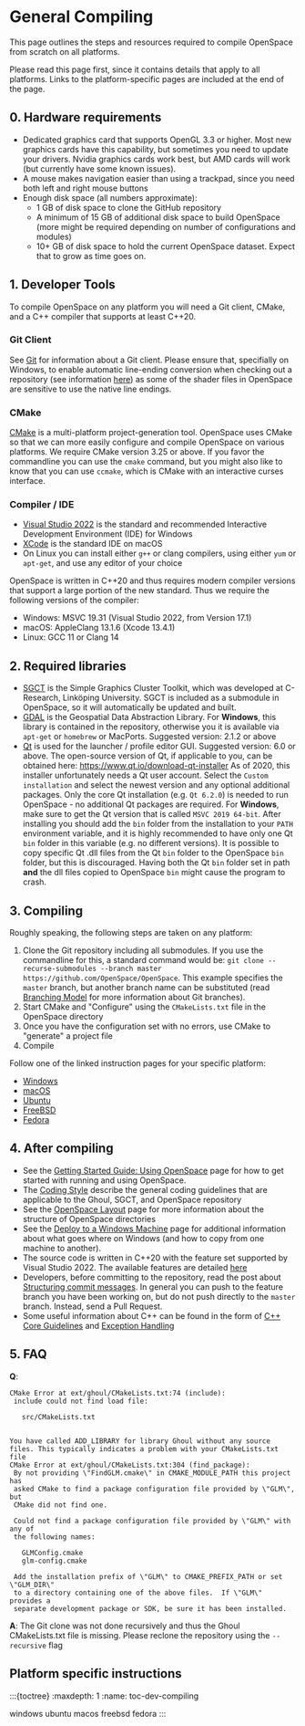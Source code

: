 # General Compiling
This page outlines the steps and resources required to compile OpenSpace from scratch on all platforms.

Please read this page first, since it contains details that apply to all platforms. Links to the platform-specific pages are included at the end of the page.


## 0. Hardware requirements
  - Dedicated graphics card that supports OpenGL 3.3 or higher. Most new graphics cards have this capability, but sometimes you need to update your drivers. Nvidia graphics cards work best, but AMD cards will work (but currently have some known issues).
  - A mouse makes navigation easier than using a trackpad, since you need both left and right mouse buttons
  - Enough disk space (all numbers approximate):
    - 1 GB of disk space to clone the GitHub repository
    - A minimum of 15 GB of additional disk space to build OpenSpace (more might be required depending on number of configurations and modules)
    - 10+ GB of disk space to hold the current OpenSpace dataset. Expect that to grow as time goes on.



## 1. Developer Tools
To compile OpenSpace on any platform you will need a Git client, CMake, and a C++ compiler that supports at least C++20.

### Git Client
See [Git](../git) for information about a Git client. Please ensure that, specifially on Windows, to enable automatic line-ending conversion when checking out a repository (see information [here](https://docs.github.com/en/get-started/getting-started-with-git/configuring-git-to-handle-line-endings)) as some of the shader files in OpenSpace are sensitive to use the native line endings.

### CMake
[CMake](http://www.cmake.org) is a multi-platform project-generation tool.  OpenSpace uses CMake so that we can more easily configure and compile OpenSpace on various platforms.  We require CMake version 3.25 or above.  If you favor the commandline you can use the `cmake` command, but you might also like to know that you can use `ccmake`, which is CMake with an interactive curses interface.

### Compiler / IDE
- [Visual Studio 2022](http://www.visualstudio.com) is the standard and recommended Interactive Development Environment (IDE) for Windows
- [XCode](https://itunes.apple.com/us/app/xcode/id497799835?ls=1&mt=12) is the standard IDE on macOS
- On Linux you can install either `g++` or clang compilers, using either `yum` or `apt-get`, and use any editor of your choice

OpenSpace is written in C++20 and thus requires modern compiler versions that support a large portion of the new standard.  Thus we require the following versions of the compiler:
  - Windows:  MSVC 19.31 (Visual Studio 2022, from Version 17.1)
  - macOS:    AppleClang 13.1.6 (Xcode 13.4.1)
  - Linux:    GCC 11 or Clang 14



## 2. Required libraries
  - [SGCT](https://github.com/sgct/sgct) is the Simple Graphics Cluster Toolkit, which was developed at C-Research, Linköping University.  SGCT is included as a submodule in OpenSpace, so it will automatically be updated and built.
  - [GDAL](http://www.gdal.org/) is the Geospatial Data Abstraction Library.  For **Windows**, this library is contained in the repository, otherwise you it is available via `apt-get` or `homebrew` or MacPorts.  Suggested version: 2.1.2 or above
  - [Qt](https://www.qt.io/download) is used for the launcher / profile editor GUI. Suggested version: 6.0 or above.  The open-source version of Qt, if applicable to you, can be obtained here: https://www.qt.io/download-qt-installer  As of 2020, this installer unfortunately needs a Qt user account. Select the `Custom installation` and select the newest version and any optional additional packages. Only the core Qt installation (e.g. `Qt 6.2.0`) is needed to run OpenSpace - no additional Qt packages are required. For **Windows**, make sure to get the Qt version that is called `MSVC 2019 64-bit`. After installing you should add the `bin` folder from the installation to your `PATH` environment variable, and it is highly recommended to have only one Qt `bin` folder in this variable (e.g. no different versions). It is possible to copy specific Qt .dll files from the Qt `bin` folder to the OpenSpace `bin` folder, but this is discouraged. Having both the Qt `bin` folder set in path **and** the dll files copied to OpenSpace `bin` might cause the program to crash.



## 3. Compiling
Roughly speaking, the following steps are taken on any platform:

1. Clone the Git repository including all submodules.  If you use the commandline for this, a standard command would be: `git clone --recurse-submodules --branch master https://github.com/OpenSpace/OpenSpace`. This example specifies the `master` branch, but another branch name can be substituted (read [Branching Model](http://nvie.com/posts/a-successful-git-branching-model) for more information about Git branches).
1. Start CMake and "Configure" using the `CMakeLists.txt` file in the OpenSpace directory
1. Once you have the configuration set with no errors, use CMake to "generate" a project file
1. Compile

Follow one of the linked instruction pages for your specific platform:
  - [Windows](windows)
  - [macOS](macos)
  - [Ubuntu](ubuntu)
  - [FreeBSD](freebsd)
  - [Fedora](fedora)



## 4. After compiling
- See the [Getting Started Guide: Using OpenSpace](http://wiki.openspaceproject.com/docs/users/getting-started/general) page for how to get started with running and using OpenSpace.
- The [Coding Style](../coding-style) describe the general coding guidelines that are applicable to the Ghoul, SGCT, and OpenSpace repository
- See the [OpenSpace Layout](../folder-layout) page for more information about the structure of OpenSpace directories
- See the [Deploy to a Windows Machine](../deploying-windows) page for additional information about what goes where on Windows (and how to copy from one machine to another).
- The source code is written in C++20 with the feature set supported by Visual Studio 2022.  The available features are detailed [here](https://docs.microsoft.com/en-us/cpp/visual-cpp-language-conformance)
- Developers, before committing to the repository, read the post about [Structuring commit messages](http://tbaggery.com/2008/04/19/a-note-about-git-commit-messages.html).  In general you can push to the feature branch you have been working on, but do not push directly to the `master` branch.  Instead, send a Pull Request.
- Some useful information about C++ can be found in the form of [C++ Core Guidelines](https://github.com/isocpp/CppCoreGuidelines/blob/master/CppCoreGuidelines.md) and [Exception Handling](https://isocpp.org/wiki/faq/exceptions)

## 5. FAQ
**Q**:
```
CMake Error at ext/ghoul/CMakeLists.txt:74 (include):
 include could not find load file:

   src/CMakeLists.txt


You have called ADD_LIBRARY for library Ghoul without any source files. This typically indicates a problem with your CMakeLists.txt file
CMake Error at ext/ghoul/CMakeLists.txt:304 (find_package):
 By not providing \"FindGLM.cmake\" in CMAKE_MODULE_PATH this project has
 asked CMake to find a package configuration file provided by \"GLM\", but
 CMake did not find one.

 Could not find a package configuration file provided by \"GLM\" with any of
 the following names:

   GLMConfig.cmake
   glm-config.cmake

 Add the installation prefix of \"GLM\" to CMAKE_PREFIX_PATH or set \"GLM_DIR\"
 to a directory containing one of the above files.  If \"GLM\" provides a
 separate development package or SDK, be sure it has been installed.
```

**A**: The Git clone was not done recursively and thus the Ghoul CMakeLists.txt file is missing.  Please reclone the repository using the `--recursive` flag

## Platform specific instructions
:::{toctree}
:maxdepth: 1
:name: toc-dev-compiling

windows
ubuntu
macos
freebsd
fedora
:::
